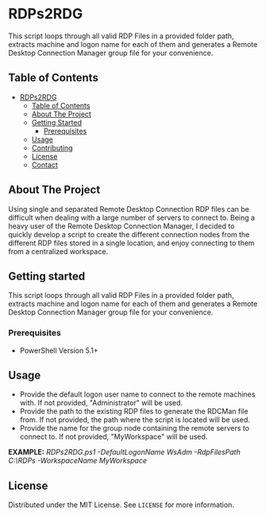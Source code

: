 # RDPs2RDG
This script loops through all valid RDP Files in a provided folder path, extracts machine and logon name for each of them and generates a Remote Desktop Connection Manager group file for your convenience.

## Table of Contents

- [RDPs2RDG](#RDPs2RDG)
  - [Table of Contents](#table-of-contents)
  - [About The Project](#about-the-project)
  - [Getting Started](#getting-started)
    - [Prerequisites](#prerequisites)    
  - [Usage](#usage)
  - [Contributing](#contributing)
  - [License](#license)
  - [Contact](#contact)


## About The Project

Using single and separated Remote Desktop Connection RDP files can be difficult when dealing with a large number of servers to connect to. Being a heavy user of the Remote Desktop Connection Manager, I decided to quickly develop a script to create the different connection nodes from the different RDP files stored in a single location, and enjoy connecting to them from a centralized workspace.

## Getting started

This script loops through all valid RDP Files in a provided folder path, extracts machine and logon name for each of them and generates a Remote Desktop Connection Manager group file for your convenience.

### Prerequisites

- PowerShell Version 5.1+
     
## Usage

- Provide the default logon user name to connect to the remote machines with. If not provided, "Administrator" will be used.
- Provide the path to the existing RDP files to generate the RDCMan file from. If not provided, the path where the script is located will be used.
- Provide the name for the group node containing the remote servers to connect to. If not provided, "MyWorkspace" will be used.

**EXAMPLE:**
_RDPs2RDG.ps1 -DefaultLogonName WsAdm -RdpFilesPath C:\RDPs -WorkspaceName MyWorkspace_

## License

Distributed under the MIT License. See `LICENSE` for more information.
